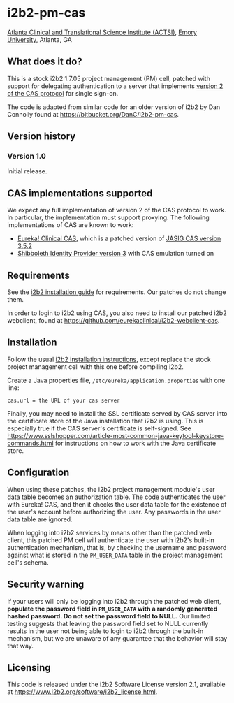 # i2b2-pm-cas
[Atlanta Clinical and Translational Science Institute (ACTSI)](http://www.actsi.org), [Emory University](http://www.emory.edu), Atlanta, GA

## What does it do?
This is a stock i2b2 1.7.05 project management (PM) cell, patched with support for delegating authentication to a server that implements [version 2 of the CAS protocol](https://apereo.github.io/cas/5.0.x/protocol/CAS-Protocol-V2-Specification.html) for single sign-on.


The code is adapted from similar code for an older version of i2b2 by Dan Connolly found at https://bitbucket.org/DanC/i2b2-pm-cas.

## Version history
### Version 1.0
Initial release.

## CAS implementations supported
We expect any full implementation of version 2 of the CAS protocol to work. In particular, the implementation must support proxying. The following implementations of CAS are known to work:
* [Eureka! Clinical CAS](https://github.com/eurekaclinical/cas), which is a patched version of [JASIG CAS version 3.5.2](https://wiki.jasig.org/display/CASUM/Home)
* [Shibboleth Identity Provider version 3](https://wiki.shibboleth.net/confluence/display/IDP30/Home) with CAS emulation turned on

## Requirements
See the [i2b2 installation guide](https://www.i2b2.org/software/files/PDF/current/FR_Installation_Guide.pdf) for requirements. Our patches do not change them.

In order to login to i2b2 using CAS, you also need to install our patched i2b2 webclient, found at https://github.com/eurekaclinical/i2b2-webclient-cas.

## Installation
Follow the usual [i2b2 installation instructions](https://www.i2b2.org/software/files/PDF/current/FR_Installation_Guide.pdf), except replace the stock project management cell with this one before compiling i2b2.

Create a Java properties file, `/etc/eureka/application.properties` with one line: 
```
cas.url = the URL of your cas server
```

Finally, you may need to install the SSL certificate served by CAS server into the certificate store of the Java installation that i2b2 is using. This is especially true if the CAS server's certificate is self-signed. See https://www.sslshopper.com/article-most-common-java-keytool-keystore-commands.html for instructions on how to work with the Java certificate store.

## Configuration
When using these patches, the i2b2 project management module's user data table becomes an authorization table. The code authenticates the user with Eureka! CAS, and then it checks the user data table for the existence of the user's account before authorizing the user. Any passwords in the user data table are ignored.

When logging into i2b2 services by means other than the patched web client, this patched PM cell will authenticate the user with i2b2's built-in authentication mechanism, that is, by checking the username and password against what is stored in the `PM_USER_DATA` table in the project management cell's schema. 

## Security warning
If your users will only be logging into i2b2 through the patched web client, **populate the password field in `PM_USER_DATA` with a randomly generated hashed password. Do not set the password field to NULL.** Our limited testing suggests that leaving the password field set to NULL currently results in the user not being able to login to i2b2 through the built-in mechanism, but we are unaware of any guarantee that the behavior will stay that way. 

## Licensing
This code is released under the i2b2 Software License version 2.1, available at https://www.i2b2.org/software/i2b2_license.html.

